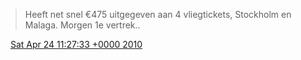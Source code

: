 > Heeft net snel €475 uitgegeven aan 4 vliegtickets, Stockholm en Malaga\. Morgen 1e vertrek\.\.

<img src="../../media/tweet.ico" width="12" /> [Sat Apr 24 11:27:33 +0000 2010](https://twitter.com/DromerDenker/status/12758020677)